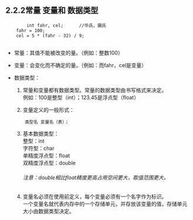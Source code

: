 
## 2.2.2常量 变量和 数据类型

```
    	int fahr, cel;		//华氏，摄氏
	fahr = 100;
	cel = 5 * (fahr - 32) / 9;
``` 
##
* 常量：其值不能被改变的量。（例如：整数100）

* 变量：会变化而不确定的量。（例如：而fahr，cel是变量）

* 数据类型：<br>
  1. 常量和变量都有数据类型。常量的数据类型由书写格式来决定。<br>
例如：100是整型（int）；123.45是浮点型（float）

  2. 变量定义的一般形式：
	```
		类型名 变量名（表）；
	``` 
  3. 基本数据类型：<br>
     整型：int<br>
     字符型：char<br>
     单精度浮点型：float<br>
     双精度浮点型：double<br>
     ###### 注意：double相比float精度更高占用空间更大，取值范围更大。
  4. 变量名必须在使用前定义，每个变量必须有一个名字作为标识。<br>一个变量名就代表内存中的一个存储单元，并存放该变量的值，存储单元大小由数据类型决定。
   
        
	
